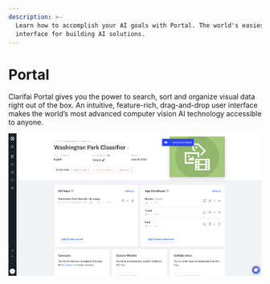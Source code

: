 ```yaml
---
description: >-
  Learn how to accomplish your AI goals with Portal. The world's easiest user
  interface for building AI solutions.
---
```


# Portal

Clarifai Portal gives you the power to search, sort and organize visual data right out of the box. An intuitive, feature-rich, drag-and-drop user interface makes the world’s most advanced computer vision AI technology accessible to anyone.

![Clarifai Portal Applications Detail Page](../../.gitbook/assets/view_in_explorer%20%281%29%20%281%29%20%282%29%20%282%29%20%282%29%20%282%29%20%282%29.jpg)


